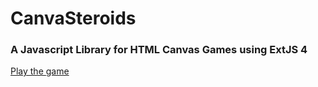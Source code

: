 # CanvaSteroids
### A Javascript Library for HTML Canvas Games using ExtJS 4 

[Play the game](http://canvasteroids.com)
